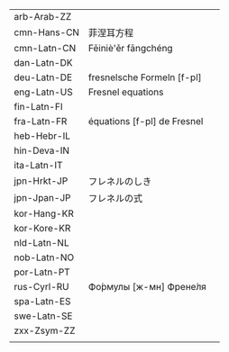 | | | |
|-|-|-|
| arb-Arab-ZZ |  |  |
| cmn-Hans-CN | 菲涅耳方程 |  |
| cmn-Latn-CN | Fēiniè'ěr fāngchéng |  |
| dan-Latn-DK |  |  |
| deu-Latn-DE | fresnelsche Formeln [f-pl] |  |
| eng-Latn-US | Fresnel equations |  |
| fin-Latn-FI |  |  |
| fra-Latn-FR | équations [f-pl] de Fresnel |  |
| heb-Hebr-IL |  |  |
| hin-Deva-IN |  |  |
| ita-Latn-IT |  |  |
| jpn-Hrkt-JP | フレネルのしき |  |
| jpn-Jpan-JP | フレネルの式 |  |
| kor-Hang-KR |  |  |
| kor-Kore-KR |  |  |
| nld-Latn-NL |  |  |
| nob-Latn-NO |  |  |
| por-Latn-PT |  |  |
| rus-Cyrl-RU | Фо́рмулы [ж-мн] Френе́ля |  |
| spa-Latn-ES |  |  |
| swe-Latn-SE |  |  |
| zxx-Zsym-ZZ |  |  |
|  |  |  |
